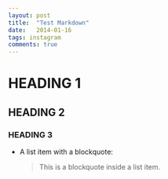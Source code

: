 ```yaml
---
layout: post
title:  "Test Markdown"
date:   2014-01-16
tags: instagram
comments: true
---
```

# HEADING 1
## HEADING 2
### HEADING 3

*   A list item with a blockquote:

    > This is a blockquote
    > inside a list item.